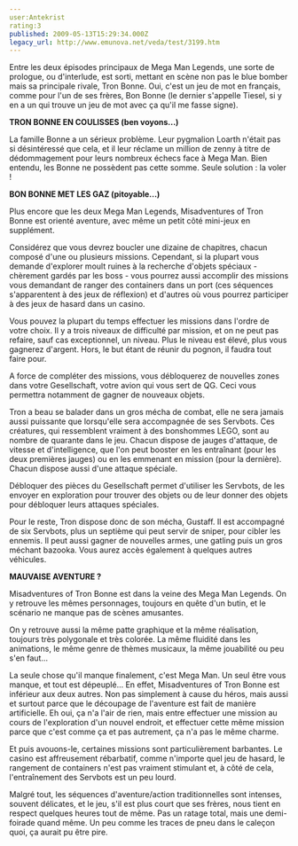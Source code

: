 ```yaml
---
user:Antekrist
rating:3
published: 2009-05-13T15:29:34.000Z
legacy_url: http://www.emunova.net/veda/test/3199.htm
---
```

Entre les deux épisodes principaux de Mega Man Legends, une sorte de prologue, ou d'interlude, est sorti, mettant en scène non pas le blue bomber mais sa principale rivale, Tron Bonne. Oui, c'est un jeu de mot en français, comme pour l'un de ses frères, Bon Bonne (le dernier s'appelle Tiesel, si y en a un qui trouve un jeu de mot avec ça qu'il me fasse signe).  

  

**TRON BONNE EN COULISSES (ben voyons...)**  

La famille Bonne a un sérieux problème. Leur pygmalion Loarth n'était pas si désintéressé que cela, et il leur réclame un million de zenny à titre de dédommagement pour leurs nombreux échecs face à Mega Man. Bien entendu, les Bonne ne possèdent pas cette somme. Seule solution : la voler !  

  

**BON BONNE MET LES GAZ (pitoyable...)**  

Plus encore que les deux Mega Man Legends, Misadventures of Tron Bonne est orienté aventure, avec même un petit côté mini-jeux en supplément.  

Considérez que vous devrez boucler une dizaine de chapitres, chacun composé d'une ou plusieurs missions. Cependant, si la plupart vous demande d'explorer moult ruines à la recherche d'objets spéciaux - chèrement gardés par les boss - vous pourrez aussi accomplir des missions vous demandant de ranger des containers dans un port (ces séquences s'apparentent à des jeux de réflexion) et d'autres où vous pourrez participer à des jeux de hasard dans un casino.  

Vous pouvez la plupart du temps effectuer les missions dans l'ordre de votre choix. Il y a trois niveaux de difficulté par mission, et on ne peut pas refaire, sauf cas exceptionnel, un niveau. Plus le niveau est élevé, plus vous gagnerez d'argent. Hors, le but étant de réunir du pognon, il faudra tout faire pour.  

A force de compléter des missions, vous débloquerez de nouvelles zones dans votre Gesellschaft, votre avion qui vous sert de QG. Ceci vous permettra notamment de gagner de nouveaux objets.  

Tron a beau se balader dans un gros mécha de combat, elle ne sera jamais aussi puissante que lorsqu'elle sera accompagnée de ses Servbots. Ces créatures, qui ressemblent vraiment à des bonshommes LEGO, sont au nombre de quarante dans le jeu. Chacun dispose de jauges d'attaque, de vitesse et d'intelligence, que l'on peut booster en les entraînant (pour les deux premières jauges) ou en les emmenant en mission (pour la dernière). Chacun dispose aussi d'une attaque spéciale.  

Débloquer des pièces du Gesellschaft permet d'utiliser les Servbots, de les envoyer en exploration pour trouver des objets ou de leur donner des objets pour débloquer leurs attaques spéciales.  

Pour le reste, Tron dispose donc de son mécha, Gustaff. Il est accompagné de six Servbots, plus un septième qui peut servir de sniper, pour cibler les ennemis. Il peut aussi gagner de nouvelles armes, une gatling puis un gros méchant bazooka. Vous aurez accès également à quelques autres véhicules.  

  

**MAUVAISE AVENTURE ?**  

Misadventures of Tron Bonne est dans la veine des Mega Man Legends. On y retrouve les mêmes personnages, toujours en quête d'un butin, et le scénario ne manque pas de scènes amusantes.  

On y retrouve aussi la même patte graphique et la même réalisation, toujours très polygonale et très colorée. La même fluidité dans les animations, le même genre de thèmes musicaux, la même jouabilité ou peu s'en faut...  

La seule chose qu'il manque finalement, c'est Mega Man. Un seul être vous manque, et tout est dépeuplé... En effet, Misadventures of Tron Bonne est inférieur aux deux autres. Non pas simplement à cause du héros, mais aussi et surtout parce que le découpage de l'aventure est fait de manière artificielle. Eh oui, ça n'a l'air de rien, mais entre effectuer une mission au cours de l'exploration d'un nouvel endroit, et effectuer cette même mission parce que c'est comme ça et pas autrement, ça n'a pas le même charme.  

Et puis avouons-le, certaines missions sont particulièrement barbantes. Le casino est affreusement rébarbatif, comme n'importe quel jeu de hasard, le rangement de containers n'est pas vraiment stimulant et, à côté de cela, l'entraînement des Servbots est un peu lourd.  

Malgré tout, les séquences d'aventure/action traditionnelles sont intenses, souvent délicates, et le jeu, s'il est plus court que ses frères, nous tient en respect quelques heures tout de même. Pas un ratage total, mais une demi-foirade quand même. Un peu comme les traces de pneu dans le caleçon quoi, ça aurait pu être pire.